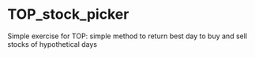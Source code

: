 # TOP_stock_picker
Simple exercise for TOP: simple method to return best day to buy and sell stocks of hypothetical days
